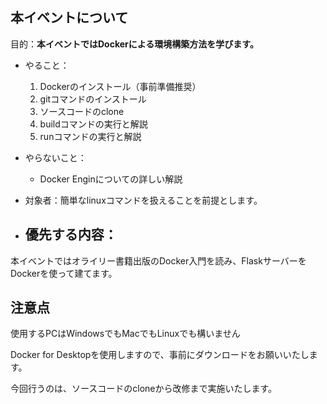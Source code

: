 

## 本イベントについて

目的：**本イベントではDockerによる環境構築方法を学びます。**

- やること：
    1. Dockerのインストール（事前準備推奨）
    2. gitコマンドのインストール
    3. ソースコードのclone
    4. buildコマンドの実行と解説
    5. runコマンドの実行と解説

- やらないこと：
    - Docker Enginについての詳しい解説


- 対象者：簡単なlinuxコマンドを扱えることを前提とします。

- 優先する内容：
    - 

本イベントではオライリー書籍出版のDocker入門を読み、FlaskサーバーをDockerを使って建てます。



## 注意点

使用するPCはWindowsでもMacでもLinuxでも構いません

Docker for Desktopを使用しますので、事前にダウンロードをお願いいたします。

今回行うのは、ソースコードのcloneから改修まで実施いたします。







